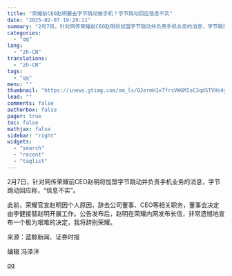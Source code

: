 ```yaml
---
title: "荣耀前CEO赵明要去字节跳动做手机？字节跳动回应信息不实"
date: "2025-02-07 19:29:11"
summary: "2月7日，针对网传荣耀前CEO赵明将加盟字节跳动并负责手机业务的消息，字节跳动回应称，“信息不实”。..."
categories:
  - "qq"
lang:
  - "zh-CN"
translations:
  - "zh-CN"
tags:
  - "qq"
menu: ""
thumbnail: "https://inews.gtimg.com/om_ls/OJermH1xTfrsVWGMIoC3qdSTVHs4y5zXvIdQhj1CM6sbUAA_640360/0"
lead: ""
comments: false
authorbox: false
pager: true
toc: false
mathjax: false
sidebar: "right"
widgets:
  - "search"
  - "recent"
  - "taglist"
---
```


2月7日，针对网传荣耀前CEO赵明将加盟字节跳动并负责手机业务的消息，字节跳动回应称，“信息不实”。

此前，荣耀官宣赵明因个人原因，辞去公司董事、CEO等相关职务，董事会决定由李健接替赵明开展工作。公告发布后，赵明在荣耀内网发布长信，非常遗憾地宣布一个极为艰难的决定，我将辞别荣耀。

来源：蓝鲸新闻、证券时报

编辑 冯泽洋

[qq](https://new.qq.com/rain/a/20250207A0827Y00)
